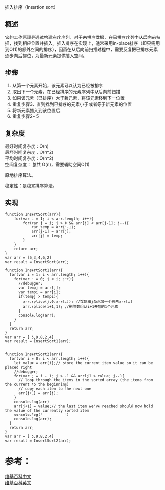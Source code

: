 插入排序（Insertion sort）  

## 概述
它的工作原理是通过构建有序序列，对于未排序数据，在已排序序列中从后向前扫描，找到相应位置并插入。插入排序在实现上，通常采用in-place排序（即只需用到O(1)的额外空间的排序），因而在从后向前扫描过程中，需要反复把已排序元素逐步向后挪位，为最新元素提供插入空间。  

## 步骤  
1. 从第一个元素开始，该元素可以认为已经被排序  
2. 取出下一个元素，在已经排序的元素序列中从后向前扫描  
3. 如果该元素（已排序）大于新元素，将该元素移到下一位置  
4. 重复步骤3，直到找到已排序的元素小于或者等于新元素的位置  
5. 将新元素插入到该位置后  
6. 重复步骤2~ 5  

## 复杂度 
最好时间复杂度：O(n)   
最坏时间复杂度：O(n^2)   
平均时间复杂度：O(n^2)   
空间复杂度： 总共 O(n)，需要辅助空间O(1)   

原地排序算法。

稳定性：是稳定排序算法。

## 实现
~~~
function InsertSort(arr){
	for(var i = 1; i < arr.length; i++){
		for(var j = i; j > 0 && arr[j] < arr[j-1]; j--){
			var temp = arr[j-1];
			arr[j-1] = arr[j];
			arr[j] = temp;
		}
	}
	return arr;
}
var arr = [5,3,4,6,2]
var result = InsertSort(arr);

function InsertSort1(arr){
  for(var i = 1; i < arr.length; i++){
    for(var j = 0; j < i; j++){
      //debugger;
      var tempj = arr[j];
      var tempi = arr[i];
      if(tempj > tempi){
        arr.splice(j,0,arr[i]); //在数组j处添加一个元素arr[i]
        arr.splice(i+1,1); //删除数组从i+1开始的1个元素
      }
      console.log(arr);
    }
  }
  return arr;
}
var arr = [ 5,9,8,2,4]
var result = InsertSort1(arr); 


function InsertSort2(arr){
  for(var i = 0; i < arr.length; i++){
    let value = arr[i];// store the current item value so it can be placed right
    //debugger;
    for(var j = i - 1; j > -1 && arr[j] > value; j--){
      // loop through the items in the sorted array (the items from the current to the beginning)
      // copy each item to the next one
      arr[j+1] = arr[j];
    }
    console.log(arr)
    arr[j+1] = value;// the last item we've reached should now hold the value of the currently sorted item
    console.log('----------')
    console.log(arr);
  }
  return arr;
}
var arr = [ 5,9,8,2,4]
var result = InsertSort2(arr); 
~~~

# 参考：
[维基百科中文](https://zh.wikipedia.org/zh-hans/%E6%8F%92%E5%85%A5%E6%8E%92%E5%BA%8F)  
[维基百科英文](https://en.wikipedia.org/wiki/Insertion_sort)     